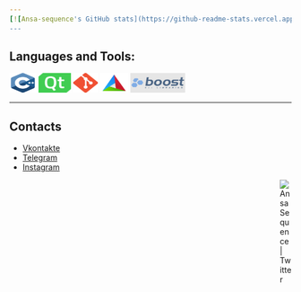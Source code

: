 ```yaml
---
[![Ansa-sequence's GitHub stats](https://github-readme-stats.vercel.app/api?username=ansa-sequence&show_icons=true&theme=dracula&count_private=true&show_owner=true&hide_border=false)](https://github.com/anuraghazra/github-readme-stats)
---
```

## Languages and Tools:  
<div class="tools_and_languages">
  <code><img height="35" src="./.vs/C++_logo.png" alt="C++" width="48px"/></code>
  <code><img height="35" src="./.vs/Qt_logo.png" alt="Qt framework" width="58px"/></code>
  <code><img height="35" src="./.vs/Git_logo.png" alt="Git" width="44px"/></code>
  <code><img height="35" src="./.vs/CMake_logo.png" alt="CMake" width="50px"/></code>
  <code><img height="35" src="./.vs/Boost_logo.png" alt="Boost C++ libraries" width="98px"/></code>
</div>

---

## Contacts
- [Vkontakte](https://vk.com/ansa.sequence)
- [Telegram](https://t.me/NoHaxEx)
- [Instagram](https://www.instagram.com/sahil_is_baku/)


<a href="https://twitter.com/KulievSakhil">
  <img align="right" alt="Ansa Sequence | Twitter" width="21px" src="https://raw.githubusercontent.com/anuraghazra/anuraghazra/master/assets/twitter.svg" />
</a>
